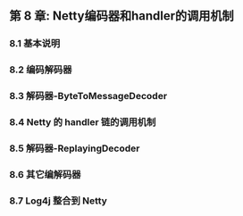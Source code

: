 ## 第 8 章: Netty编码器和handler的调用机制

### 8.1 基本说明

### 8.2 编码解码器

### 8.3 解码器-ByteToMessageDecoder

### 8.4 Netty 的 handler 链的调用机制

### 8.5 解码器-ReplayingDecoder

### 8.6 其它编解码器

### 8.7 Log4j 整合到 Netty